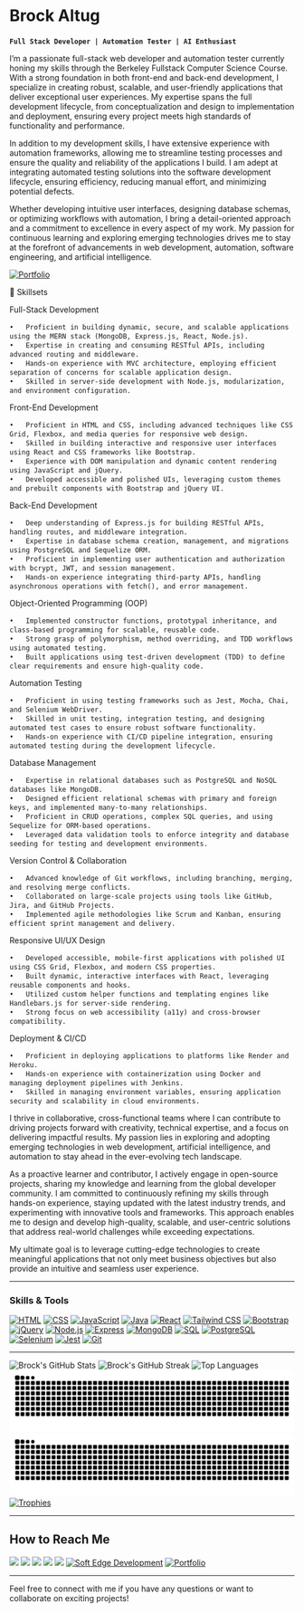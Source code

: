 # Brock Altug

**`Full Stack Developer | Automation Tester | AI Enthusiast`**


I’m a passionate full-stack web developer and automation tester currently honing my skills through the Berkeley Fullstack Computer Science Course. With a strong foundation in both front-end and back-end development, I specialize in creating robust, scalable, and user-friendly applications that deliver exceptional user experiences. My expertise spans the full development lifecycle, from conceptualization and design to implementation and deployment, ensuring every project meets high standards of functionality and performance.

In addition to my development skills, I have extensive experience with automation frameworks, allowing me to streamline testing processes and ensure the quality and reliability of the applications I build. I am adept at integrating automated testing solutions into the software development lifecycle, ensuring efficiency, reducing manual effort, and minimizing potential defects.

Whether developing intuitive user interfaces, designing database schemas, or optimizing workflows with automation, I bring a detail-oriented approach and a commitment to excellence in every aspect of my work. My passion for continuous learning and exploring emerging technologies drives me to stay at the forefront of advancements in web development, automation, software engineering, and artificial intelligence.

[![Portfolio](https://img.shields.io/badge/View%20Portfolio-FF5733?style=for-the-badge&logo=About.me&logoColor=white)](https://brockaltug.github.io/my-portfolio/)


🚀 Skillsets

Full-Stack Development

	•	Proficient in building dynamic, secure, and scalable applications using the MERN stack (MongoDB, Express.js, React, Node.js).
	•	Expertise in creating and consuming RESTful APIs, including advanced routing and middleware.
	•	Hands-on experience with MVC architecture, employing efficient separation of concerns for scalable application design.
	•	Skilled in server-side development with Node.js, modularization, and environment configuration.

Front-End Development

	•	Proficient in HTML and CSS, including advanced techniques like CSS Grid, Flexbox, and media queries for responsive web design.
	•	Skilled in building interactive and responsive user interfaces using React and CSS frameworks like Bootstrap.
	•	Experience with DOM manipulation and dynamic content rendering using JavaScript and jQuery.
	•	Developed accessible and polished UIs, leveraging custom themes and prebuilt components with Bootstrap and jQuery UI.

Back-End Development

	•	Deep understanding of Express.js for building RESTful APIs, handling routes, and middleware integration.
	•	Expertise in database schema creation, management, and migrations using PostgreSQL and Sequelize ORM.
	•	Proficient in implementing user authentication and authorization with bcrypt, JWT, and session management.
	•	Hands-on experience integrating third-party APIs, handling asynchronous operations with fetch(), and error management.

Object-Oriented Programming (OOP)

	•	Implemented constructor functions, prototypal inheritance, and class-based programming for scalable, reusable code.
	•	Strong grasp of polymorphism, method overriding, and TDD workflows using automated testing.
	•	Built applications using test-driven development (TDD) to define clear requirements and ensure high-quality code.

Automation Testing

	•	Proficient in using testing frameworks such as Jest, Mocha, Chai, and Selenium WebDriver.
	•	Skilled in unit testing, integration testing, and designing automated test cases to ensure robust software functionality.
	•	Hands-on experience with CI/CD pipeline integration, ensuring automated testing during the development lifecycle.

Database Management

	•	Expertise in relational databases such as PostgreSQL and NoSQL databases like MongoDB.
	•	Designed efficient relational schemas with primary and foreign keys, and implemented many-to-many relationships.
	•	Proficient in CRUD operations, complex SQL queries, and using Sequelize for ORM-based operations.
	•	Leveraged data validation tools to enforce integrity and database seeding for testing and development environments.

Version Control & Collaboration

	•	Advanced knowledge of Git workflows, including branching, merging, and resolving merge conflicts.
	•	Collaborated on large-scale projects using tools like GitHub, Jira, and GitHub Projects.
	•	Implemented agile methodologies like Scrum and Kanban, ensuring efficient sprint management and delivery.

Responsive UI/UX Design

	•	Developed accessible, mobile-first applications with polished UI using CSS Grid, Flexbox, and modern CSS properties.
	•	Built dynamic, interactive interfaces with React, leveraging reusable components and hooks.
	•	Utilized custom helper functions and templating engines like Handlebars.js for server-side rendering.
	•	Strong focus on web accessibility (a11y) and cross-browser compatibility.

Deployment & CI/CD

	•	Proficient in deploying applications to platforms like Render and Heroku.
	•	Hands-on experience with containerization using Docker and managing deployment pipelines with Jenkins.
	•	Skilled in managing environment variables, ensuring application security and scalability in cloud environments.


I thrive in collaborative, cross-functional teams where I can contribute to driving projects forward with creativity, technical expertise, and a focus on delivering impactful results. My passion lies in exploring and adopting emerging technologies in web development, artificial intelligence, and automation to stay ahead in the ever-evolving tech landscape.

As a proactive learner and contributor, I actively engage in open-source projects, sharing my knowledge and learning from the global developer community. I am committed to continuously refining my skills through hands-on experience, staying updated with the latest industry trends, and experimenting with innovative tools and frameworks. This approach enables me to design and develop high-quality, scalable, and user-centric solutions that address real-world challenges while exceeding expectations.

My ultimate goal is to leverage cutting-edge technologies to create meaningful applications that not only meet business objectives but also provide an intuitive and seamless user experience.

---

### Skills & Tools

[![HTML](https://skillicons.dev/icons?i=html)](https://developer.mozilla.org/en-US/docs/Web/HTML)
[![CSS](https://skillicons.dev/icons?i=css)](https://developer.mozilla.org/en-US/docs/Web/CSS)
[![JavaScript](https://skillicons.dev/icons?i=js)](https://developer.mozilla.org/en-US/docs/Web/JavaScript)
[![Java](https://skillicons.dev/icons?i=java)](https://www.java.com/)
[![React](https://skillicons.dev/icons?i=react)](https://reactjs.org/)
[![Tailwind CSS](https://skillicons.dev/icons?i=tailwind)](https://tailwindcss.com/)
[![Bootstrap](https://skillicons.dev/icons?i=bootstrap)](https://getbootstrap.com/)
[![jQuery](https://skillicons.dev/icons?i=jquery)](https://jquery.com/)
[![Node.js](https://skillicons.dev/icons?i=nodejs)](https://nodejs.org/)
[![Express](https://skillicons.dev/icons?i=express)](https://expressjs.com/)
[![MongoDB](https://skillicons.dev/icons?i=mongodb)](https://www.mongodb.com/)
[![SQL](https://skillicons.dev/icons?i=sqlite)](https://www.sql.org/)
[![PostgreSQL](https://skillicons.dev/icons?i=postgres)](https://www.postgresql.org/)
[![Selenium](https://skillicons.dev/icons?i=selenium)](https://www.selenium.dev/)
[![Jest](https://skillicons.dev/icons?i=jest)](https://jestjs.io/)
[![Git](https://skillicons.dev/icons?i=git)](https://git-scm.com/)

---

![Brock's GitHub Stats](https://github-readme-stats.vercel.app/api?username=brockaltug&show_icons=true&theme=merko)
![Brock's GitHub Streak](https://streak-stats.demolab.com?user=brockaltug&theme=merko)
![Top Languages](https://github-readme-stats.vercel.app/api/top-langs/?username=brockaltug&layout=compact&theme=merko)
<img src="https://raw.githubusercontent.com/shahradelahi/shahradelahi/output/github-contribution-grid-snake-dark.svg#gh-dark-mode-only" alt="GitHub contribution grid snake animation" />
<img src="https://raw.githubusercontent.com/shahradelahi/shahradelahi/output/github-contribution-grid-snake.svg#gh-light-mode-only" alt="GitHub contribution grid snake animation" />
[![Trophies](https://github-profile-trophy.vercel.app/?username=brockaltug&theme=radical&margin-w=15&margin-h=15)](https://github.com/ryo-ma/github-profile-trophy)

---

## How to Reach Me

[![](https://img.shields.io/badge/-D14836?style=flat&logo=gmail&logoColor=white)](mailto:altugba99@gmail.com)
[![](https://img.shields.io/badge/-181717?style=flat&logo=github&logoColor=white)](https://github.com/brockaltug)
[![](https://img.shields.io/badge/-12100E?style=flat&logo=medium&logoColor=white)](https://medium.com/@brockaltug)
[![](https://img.shields.io/badge/-E4405F?style=flat&logo=instagram&logoColor=white)](https://instagram.com/softedgedev)
[![](https://img.shields.io/badge/-1DA1F2?style=flat&logo=x&logoColor=white)](https://twitter.com/softedgedev)
[![Soft Edge Development](https://img.shields.io/badge/Website-4CAF50?style=flat&logo=internet-explorer&logoColor=white)](https://softedgedevelopment.com)
[![Portfolio](https://img.shields.io/badge/View%20Portfolio-FF5733?style=for-the-badge&logo=About.me&logoColor=white)](https://brockaltug.github.io/my-portfolio/)  

---

Feel free to connect with me if you have any questions or want to collaborate on exciting projects!

